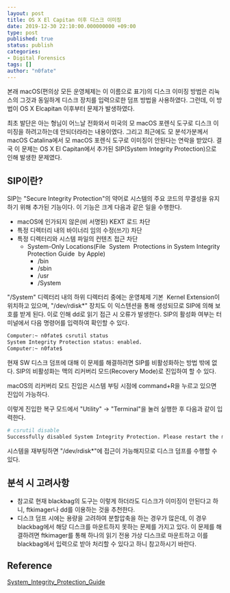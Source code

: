 ```yaml
---
layout: post
title: OS X El Capitan 이후 디스크 이미징
date: 2019-12-30 22:10:00.000000000 +09:00
type: post
published: true
status: publish
categories:
- Digital Forensics
tags: []
author: "n0fate"
---
```


본래 macOS(편의상 모든 운영체제는 이 이름으로 표기)의 디스크 이미징 방법은 리눅스의 그것과 동일하게 디스크 장치를 입력으로한 덤프 방법을 사용하였다. 그런데, 이 방법이 OS X Elcapitan 이후부터 문제가 발생하였다.

최초 발단은 아는 형님이 어느날 전화와서 미국의 모 macOS 포렌식 도구로 디스크 이미징을 하려고하는데 안되더라라는 내용이였다. 그리고 최근에도 모 분석가분께서 macOS Catalina에서 모 macOS 포렌식 도구로 이미징이 안된다는 연락을 받았다. 결국 이 문제는 OS X El Capitan에서 추가된 SIP(System Integrity Protection)으로 인해 발생한 문제였다.

## SIP이란?
SIP는 "Secure Integrity Protection"의 약어로 시스템의 주요 코드의 무결성을 유지하기 위해 추가된 기능이다. 이 기능은 크게 다음과 같은 일을 수행한다.

* macOS에 인가되지 않은(비 서명된) KEXT 로드 차단
* 특정 디렉터리 내의 바이너리 임의 수정(쓰기) 차단
* 특정 디렉터리와 시스템 파일의 컨텐츠 접근 차단
  * System-Only Locations(File  System  Protections in System Integrity Protection Guide  by Apple)
 	  * /bin
 	  * /sbin
 	  * /usr
 	  * /System
  
"/System" 디렉터리 내의 하위 디렉터리 중에는 운영체제 기본  Kernel Extension이 위치하고 있으며, "/dev/rdisk*" 장치도 이 익스텐션을 통해 생성되므로 SIP에 의해 보호를 받게 된다. 이로 인해 dd로 읽기 접근 시 오류가 발생한다. SIP의 활성화 여부는 터미널에서 다음 명령어를 입력하여 확인할 수 있다.

```bash
Computer:~ n0fate$ csrutil status
System Integrity Protection status: enabled.
Computer:~ n0fate$
```

현재 SW 디스크 덤프에 대해 이 문제를 해결하려면 SIP를 비활성화하는 방법 밖에 없다. SIP의 비활성화는 맥의 리커버리 모드(Recovery Mode)로 진입하여 할 수 있다.

macOS의 리커버리 모드 진입은 시스템 부팅 시점에 command+R을 누르고 있으면 진입이 가능하다.

이렇게 진입한 복구 모드에서 "Utility" -> "Terminal"을 눌러 실행한 후 다음과 같이 입력한다.

```bash
# csrutil disable
Successfully disabled System Integrity Protection. Please restart the machine for the changes to take effect.
```

시스템을 재부팅하면 "/dev/rdisk*"에 접근이 가능해지므로 디스크 덤프를 수행할 수 있다.

## 분석 시 고려사항

* 참고로 현재 blackbag의 도구는 이렇게 하더라도 디스크가 이미징이 안된다고 하니, ftkimager나 dd를 이용하는 것을 추천한다.
* 디스크 덤프 시에는 용량을 고려하여 분할압축을 하는 경우가 많은데, 이 경우 blackbag에서 해당 디스크를 마운트하지 못하는 문제를 가지고 있다. 이 문제를 해결하려면 ftkimager를 통해 하나의 읽기 전용 가상 디스크로 마운트하고 이를 blackbag에서 입력으로 받아 처리할 수 있다고 하니 참고하시기 바란다.

## Reference
[System_Integrity_Protection_Guide](https://developer.apple.com/library/archive/documentation/Security/Conceptual/System_Integrity_Protection_Guide/Introduction/Introduction.html#//apple_ref/doc/uid/TP40016462-CH1-DontLinkElementID_15)
